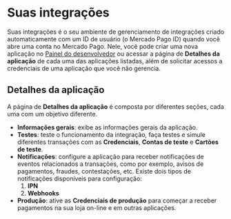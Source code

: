# Suas integrações

Suas integrações é o seu ambiente de gerenciamento de integrações criado automaticamente com um ID de usuário (o Mercado Pago ID) quando você abre uma conta no Mercado Pago. Nele, você pode criar uma nova aplicação no [Painel do desenvolvedor](/developers/panel/app) ou acessar a página de **Detalhes da aplicação** de cada uma das aplicações listadas, além de solicitar acessos a credenciais de uma aplicação que você não gerencia. 


## Detalhes da aplicação

A página de **Detalhes da aplicação** é composta por diferentes seções, cada uma com um objetivo diferente.
* **Informações gerais**: exibe as informações gerais da aplicação.
* **Testes**: teste o funcionamento da integração, faça testes e simule diferentes transações com as **Credenciais**, **Contas de teste** e **Cartões de teste**.
* **Notificações**: configure a aplicação para receber notificações de eventos relacionados a transações, como por exemplo, avisos de pagamentos, fraudes, contestações, etc. Existe dois tipos de notificações disponíveis para configuração:
    1. **IPN**
    2. **Webhooks**
* **Produção**: ative as **Credenciais de produção** para começar a receber pagamentos na sua loja on-line e em outras aplicações.